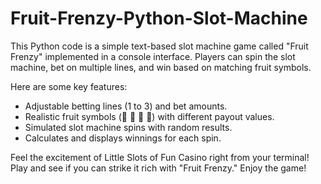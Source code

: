 # Fruit-Frenzy-Python-Slot-Machine

This Python code is a simple text-based slot machine game called "Fruit Frenzy" implemented in a console interface. Players can spin the slot machine, bet on multiple lines, and win based on matching fruit symbols. 

Here are some key features:
- Adjustable betting lines (1 to 3) and bet amounts.
- Realistic fruit symbols (🥭 🍎 🍍 🍌) with different payout values.
- Simulated slot machine spins with random results.
- Calculates and displays winnings for each spin.

Feel the excitement of Little Slots of Fun Casino right from your terminal! Play and see if you can strike it rich with "Fruit Frenzy." Enjoy the game!

